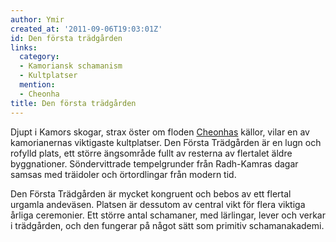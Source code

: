 ```yaml
---
author: Ymir
created_at: '2011-09-06T19:03:01Z'
id: Den första trädgården
links:
  category:
  - Kamoriansk schamanism
  - Kultplatser
  mention:
  - Cheonha
title: Den första trädgården
---
```


Djupt i Kamors skogar, strax öster om floden [Cheonhas] källor, vilar en av kamorianernas viktigaste
kultplatser. Den Första Trädgården är en lugn och rofylld plats, ett större ängsområde fullt av
resterna av flertalet äldre byggnationer. Söndervittrade tempelgrunder från Radh-Kamras dagar samsas
med träidoler och örtordlingar från modern tid.

Den Första Trädgården är mycket kongruent och bebos av ett flertal urgamla andeväsen. Platsen är
dessutom av central vikt för flera viktiga årliga ceremonier. Ett större antal schamaner, med
lärlingar, lever och verkar i trädgården, och den fungerar på något sätt som primitiv
schamanakademi.

  [Cheonhas]: Cheonha